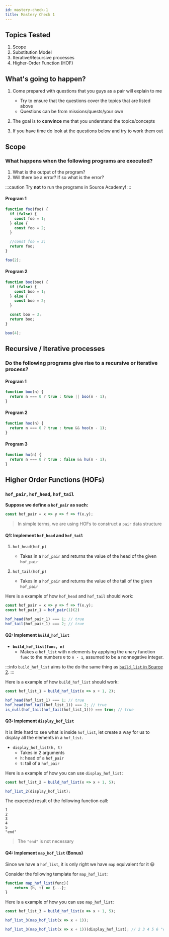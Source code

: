 ```yaml
---
id: mastery-check-1
title: Mastery Check 1
---
```


## Topics Tested

1. Scope
2. Substitution Model
3. Iterative/Recursive processes
4. Higher-Order Function (HOF)

## What's going to happen?

1. Come prepared with questions that you guys as a pair will explain to me
    - Try to ensure that the questions cover the topics that are listed above
    - Questions can be from missions/quests/your own

2. The goal is to **convince** me that you understand the topics/concepts

3. If you have time do look at the questions below and try to work them out

## Scope

### What happens when the following programs are executed?

1. What is the output of the program?
2. Will there be a error? If so what is the error?

:::caution
Try **not** to run the programs in Source Academy!
:::

#### Program 1

```javascript
function foo(foo) {
  if (false) {
    const foo = 1;
  } else {
    const foo = 2;
  }

  //const foo = 3;
  return foo;
}

foo(2);
```

#### Program 2

```javascript
function boo(boo) {
  if (false) {
    const boo = 1;
  } else {
    const boo = 2;
  }

  const boo = 3;
  return boo;
}

boo(4);
```

## Recursive / Iterative processes

### Do the following programs give rise to a **recursive** or **iterative** process?

#### Program 1

```javascript
function boo(n) {
  return n === 0 ? true : true || boo(n - 1);
}
```

#### Program 2

```javascript
function hoo(n) {
  return n === 0 ? true : true && hoo(n - 1);
}
```

#### Program 3

```javascript
function hu(n) {
  return n === 0 ? true : false && hu(n - 1);
}
```

## Higher Order Functions (HOFs)

### `hof_pair`, `hof_head`, `hof_tail`

**Suppose we define a `hof_pair` as such:**

```javascript
const hof_pair = x => y => f => f(x,y);
```

> In simple terms, we are using HOFs to construct a `pair` data structure

#### Q1: Implement `hof_head` and `hof_tail`

1. `hof_head(hof_p)`
    - Takes in a `hof_pair` and returns the value of the head of the given `hof_pair`

2. `hof_tail(hof_p)`
    - Takes in a `hof_pair` and returns the value of the tail of the given `hof_pair`

Here is a example of how `hof_head` and `hof_tail` should work:

```javascript
const hof_pair = x => y => f => f(x,y);
const hof_pair_1 = hof_pair(1)(2)

hof_head(hof_pair_1) === 1; // true
hof_tail(hof_pair_1) === 2; // true
```

#### Q2: Implement `build_hof_list`

- **`build_hof_list(func, n)`** 
    - Makes a `hof_list` with `n` elements by applying the unary function `func` to the numbers `0` to `n - 1`, assumed to be a nonnegative integer.

:::info
`build_hof_list` aims to the do the same thing as [`build_list` in Source 2](https://docs.sourceacademy.org/source_2/global.html#build_list).
:::

Here is a example of how `build_hof_list` should work:

```javascript
const hof_list_1 = build_hof_list(x => x + 1, 2);

hof_head(hof_list_1) === 1; // true
hof_head(hof_tail(hof_list_1)) === 2; // true
is_null(hof_tail(hof_tail(hof_list_1))) === true; // true
```

#### Q3: Implement `display_hof_list`

It is little hard to see what is inside `hof_list`, let create a way for us to display all the elements in a `hof_list`.

- `display_hof_list(h, t)`
    - Takes in 2 arguments
    - `h`: head of a `hof_pair`
    - `t`: tail of a `hof_pair`


Here is a example of how you can use `display_hof_list`:

```javascript
const hof_list_2 = build_hof_list(x => x + 1, 5);

hof_list_2(display_hof_list);
```

The expected result of the following function call:

```
1
2
3
4
5
"end"
```

> The `"end"` is not necessary

#### Q4: Implement `map_hof_list` (Bonus)

Since we have a `hof_list`, it is only right we have `map` equivalent for it 😃

Consider the following template for `map_hof_list`:

```javascript
function map_hof_list(func){ 
    return (h, t) => {...};
}
```
Here is a example of how you can use `map_hof_list`:

```javascript
const hof_list_3 = build_hof_list(x => x + 1, 5);

hof_list_3(map_hof_list(x => x + 1));

hof_list_3(map_hof_list(x => x + 1))(display_hof_list); // 2 3 4 5 6 "end"
```
